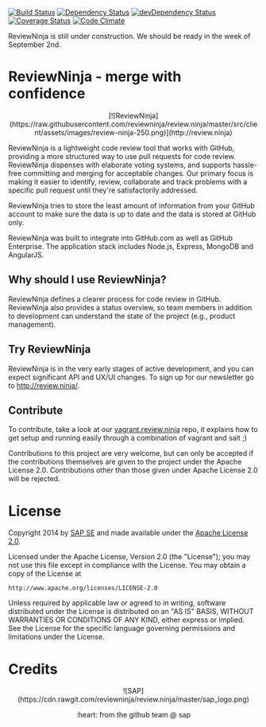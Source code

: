 [![Build Status](https://travis-ci.org/reviewninja/review.ninja.svg?branch=master)](https://travis-ci.org/reviewninja/review.ninja) [![Dependency Status](https://david-dm.org/reviewninja/review.ninja.svg)](https://david-dm.org/reviewninja/review.ninja) [![devDependency Status](https://david-dm.org/reviewninja/review.ninja/dev-status.svg)](https://david-dm.org/reviewninja/review.ninja#info=devDependencies) [![Coverage Status](https://img.shields.io/coveralls/reviewninja/review.ninja.svg)](https://coveralls.io/r/reviewninja/review.ninja?branch=master) [![Code Climate](https://codeclimate.com/github/reviewninja/review.ninja.png)](https://codeclimate.com/github/reviewninja/review.ninja)

ReviewNinja is still under construction. We should be ready in the week of September 2nd.

ReviewNinja - merge with confidence
============

<p align="center">
[![ReviewNinja](https://raw.githubusercontent.com/reviewninja/review.ninja/master/src/client/assets/images/review-ninja-250.png)](http://review.ninja)

ReviewNinja is a lightweight code review tool that works with GitHub, providing a more structured way to use pull requests for code review. ReviewNinja dispenses with elaborate voting systems, and supports hassle-free committing and merging for acceptable changes. Our primary focus is making it easier to identify, review, collaborate and track problems with a specific pull request until they're satisfactorily addressed.


ReviewNinja tries to store the least amount of information from your GitHub account to make sure the data is up to date and the data is stored at GitHub only.

ReviewNinja was built to integrate into GitHub.com as well as GitHub Enterprise. The application stack includes Node.js, Express, MongoDB and AngularJS.

Why should I use ReviewNinja?
------------------------------

ReviewNinja defines a clearer process for code review in GitHub. ReviewNinja also provides a status overview, so team members in addition to development can understand the state of the project (e.g., product management).

Try ReviewNinja
----------------

ReviewNinja is in the very early stages of active development, and you can expect significant API and UX/UI
changes. To sign up for our newsletter go to http://review.ninja/.

Contribute
----------

To contribute, take a look at our [vagrant.review.ninja](https://github.com/reviewninja/vagrant.review.ninja) repo, it explains how to get setup and running easily through a combination of vagrant and salt ;)

Contributions to this project are very welcome, but can only be accepted if the contributions themselves are given to the project under the Apache License 2.0. Contributions other than those given under Apache License 2.0 will be rejected.

License
=======

Copyright 2014 by [SAP SE](http://www.sap.com) and made available under the [Apache License 2.0](http://www.apache.org/licenses/LICENSE-2.0). 

Licensed under the Apache License, Version 2.0 (the "License");
you may not use this file except in compliance with the License.
You may obtain a copy of the License at

    http://www.apache.org/licenses/LICENSE-2.0

Unless required by applicable law or agreed to in writing, software
distributed under the License is distributed on an "AS IS" BASIS,
WITHOUT WARRANTIES OR CONDITIONS OF ANY KIND, either express or implied.
See the License for the specific language governing permissions and
limitations under the License.

Credits
=======

<p align="center">
![SAP](https://cdn.rawgit.com/reviewninja/review.ninja/master/sap_logo.png)

<p align="center">
:heart: from the github team @ sap
